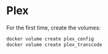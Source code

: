 # Plex

For the first time, create the volumes:

```bash
docker volume create plex_config
docker volume create plex_transcode
```

